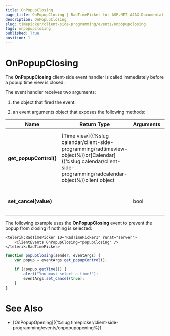 ```yaml
---
title: OnPopupClosing
page_title: OnPopupClosing | RadTimePicker for ASP.NET AJAX Documentation
description: OnPopupClosing
slug: timepicker/client-side-programming/events/onpopupclosing
tags: onpopupclosing
published: True
position: 1
---
```


# OnPopupClosing



The **OnPopupClosing** client-side event handler is called immediately before a popup time view is closed.


The event handler receives two arguments:

1. the object that fired the event.

1. an event arguments object that exposes the following methods:


| Name | Return Type | Arguments | Description |
| ------ | ------ | ------ | ------ |
| **get_popupControl()** |[Time view]({%slug calendar/client-side-programming/radtimeview-object%})or[Calendar]({%slug calendar/client-side-programming/radcalendar-object%})client object||Returns the client object for the time view or calendar that is about to close.|
| **set_cancel(value)** ||bool|Lets you prevent the popup from closing.|

The following example uses the **OnPopupClosing** event to prevent the popup from closing if nothing is selected:

````ASPNET
<telerik:RadTimePicker ID="RadTimePicker1" runat="server">
    <ClientEvents OnPopupClosing="popupClosing" />
</telerik:RadTimePicker>		
````
````JavaScript
function popupClosing(sender, eventArgs) {
	var popup = eventArgs.get_popupControl();
	
    if (!popup.getTime()) {
		alert("You must select a time!");
		eventArgs.set_cancel(true);
	}
}
````



# See Also

 * [OnPopupOpening]({%slug timepicker/client-side-programming/events/onpopupopening%})


